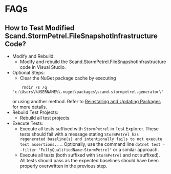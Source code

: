 # FAQs

## How to Test Modified Scand.StormPetrel.FileSnapshotInfrastructure Code?

* Modify and Rebuild:
    * Modify and rebuild the Scand.StormPetrel.FileSnapshotInfrastructure code in Visual Studio.
* Optional Steps:
    * Clear the NuGet package cache by executing
    ```
        rmdir /s /q "c:\Users\%USERNAME%\.nuget\packages\scand.stormpetrel.generator\"
    ```
    or using another method. Refer to <a href="https://learn.microsoft.com/en-us/nuget/consume-packages/reinstalling-and-updating-packages">Reinstalling and Updating Packages</a> for more details.
* Rebuild Test Projects:
    * Rebuild all test projects.
* Execute Tests:
    * Execute all tests suffixed with `StormPetrel` in Test Explorer. These tests should fail with a message stating `StormPetrel has regenerated baseline(s) and intentionally fails to not execute test assertions...`.
    Optionally, use the command line `dotnet test --filter "FullyQualifiedName~StormPetrel"` or a similar approach.
    * Execute all tests (both suffixed with `StormPetrel` and not suffixed). All tests should pass as the expected baselines should have been properly overwritten in the previous step.
